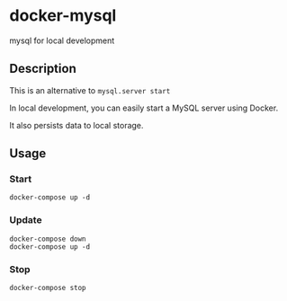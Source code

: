 docker-mysql
===
mysql for local development

## Description
This is an alternative to `mysql.server start`

In local development, you can easily start a MySQL server using Docker.

It also persists data to local storage.

## Usage
### Start
```
docker-compose up -d
```

### Update
```
docker-compose down
docker-compose up -d
```

### Stop
```
docker-compose stop
```
